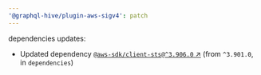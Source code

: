 ```yaml
---
'@graphql-hive/plugin-aws-sigv4': patch
---
```


dependencies updates: 

- Updated dependency [`@aws-sdk/client-sts@^3.906.0` ↗︎](https://www.npmjs.com/package/@aws-sdk/client-sts/v/3.906.0) (from `^3.901.0`, in `dependencies`)
